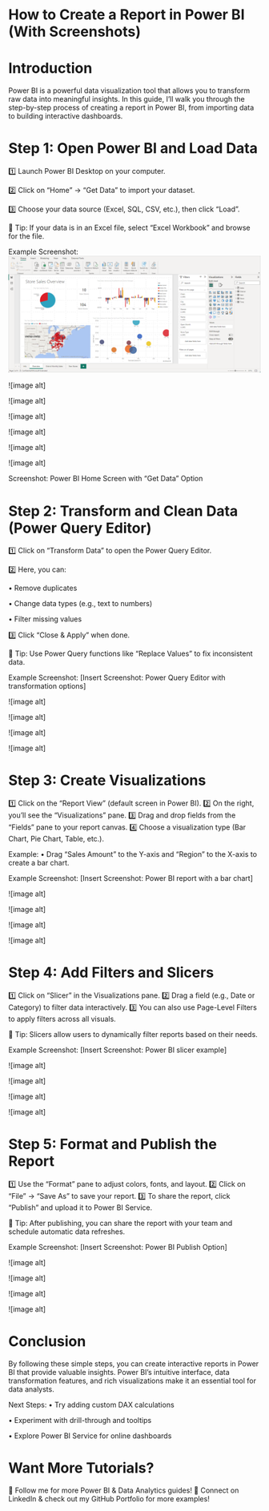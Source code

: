 # How to Create a Report in Power BI (With Screenshots)

# Introduction

Power BI is a powerful data visualization tool that allows you to transform raw data into meaningful insights. In this guide, I’ll walk you through the step-by-step process of creating a report in Power BI, from importing data to building interactive dashboards.

# Step 1: Open Power BI and Load Data

1️⃣ Launch Power BI Desktop on your computer.

2️⃣ Click on “Home” → “Get Data” to import your dataset.

3️⃣ Choose your data source (Excel, SQL, CSV, etc.), then click “Load”.

📌 Tip: If your data is in an Excel file, select “Excel Workbook” and browse for the file.

Example Screenshot:
![image alt](https://github.com/Pavithra8499/How-to-create-a-report-in-Power-BI-with-screenshots-/blob/09ed6edbd820fa4a4c2444dc4c1b555443a84e75/IMG_1665.png)

![image alt]

![image alt]

![image alt]

![image alt]

![image alt]

![image alt]




Screenshot: Power BI Home Screen with “Get Data” Option

# Step 2: Transform and Clean Data (Power Query Editor)

1️⃣ Click on “Transform Data” to open the Power Query Editor.

2️⃣ Here, you can:

• Remove duplicates

• Change data types (e.g., text to numbers)

• Filter missing values

3️⃣ Click “Close & Apply” when done.

📌 Tip: Use Power Query functions like “Replace Values” to fix inconsistent data.

Example Screenshot:
[Insert Screenshot: Power Query Editor with transformation options]

![image alt]

![image alt]

![image alt]

![image alt]

# Step 3: Create Visualizations

1️⃣ Click on the “Report View” (default screen in Power BI).
2️⃣ On the right, you’ll see the “Visualizations” pane.
3️⃣ Drag and drop fields from the “Fields” pane to your report canvas.
4️⃣ Choose a visualization type (Bar Chart, Pie Chart, Table, etc.).

Example:
	•	Drag “Sales Amount” to the Y-axis and “Region” to the X-axis to create a bar chart.

Example Screenshot:
[Insert Screenshot: Power BI report with a bar chart]

![image alt]

![image alt]

![image alt]

![image alt]

# Step 4: Add Filters and Slicers

1️⃣ Click on “Slicer” in the Visualizations pane.
2️⃣ Drag a field (e.g., Date or Category) to filter data interactively.
3️⃣ You can also use Page-Level Filters to apply filters across all visuals.

📌 Tip: Slicers allow users to dynamically filter reports based on their needs.

Example Screenshot:
[Insert Screenshot: Power BI slicer example]

![image alt]

![image alt]

![image alt]

![image alt]

# Step 5: Format and Publish the Report

1️⃣ Use the “Format” pane to adjust colors, fonts, and layout.
2️⃣ Click on “File” → “Save As” to save your report.
3️⃣ To share the report, click “Publish” and upload it to Power BI Service.

📌 Tip: After publishing, you can share the report with your team and schedule automatic data refreshes.

Example Screenshot:
[Insert Screenshot: Power BI Publish Option]

![image alt]

![image alt]

![image alt]

![image alt]

# Conclusion

By following these simple steps, you can create interactive reports in Power BI that provide valuable insights. Power BI’s intuitive interface, data transformation features, and rich visualizations make it an essential tool for data analysts.

Next Steps:
• Try adding custom DAX calculations

• Experiment with drill-through and tooltips

• Explore Power BI Service for online dashboards

# Want More Tutorials?

📌 Follow me for more Power BI & Data Analytics guides!
📌 Connect on LinkedIn & check out my GitHub Portfolio for more examples!
